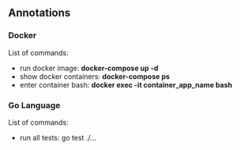 ## Annotations

### Docker

List of commands:

- run docker image: **docker-compose up -d**
- show docker containers: **docker-compose ps**
- enter container bash: **docker exec -it container_app_name bash**

### Go Language

List of commands:

- run all tests: go test ./...
